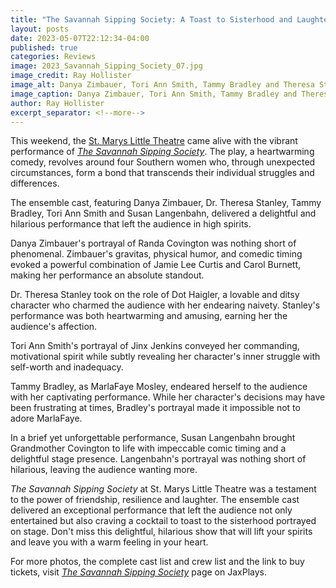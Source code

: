 ```yaml
---
title: "The Savannah Sipping Society: A Toast to Sisterhood and Laughter at St. Marys Little Theatre"
layout: posts
date: 2023-05-07T22:12:34-04:00
published: true
categories: Reviews
image: 2023_Savannah_Sipping_Society_07.jpg
image_credit: Ray Hollister
image_alt: Danya Zimbauer, Tori Ann Smith, Tammy Bradley and Theresa Stanley (left to right)
image_caption: Danya Zimbauer, Tori Ann Smith, Tammy Bradley and Theresa Stanley (left to right)
author: Ray Hollister
excerpt_separator: <!--more-->
---
```

This weekend, the [St. Marys Little Theatre](/theatres/st-marys-little-theatre) came alive with the vibrant performance of [*The Savannah Sipping Society*](/productions/2023-the-savannah-sipping-society/). The play, a heartwarming comedy, revolves around four Southern women who, through unexpected circumstances, form a bond that transcends their individual struggles and differences.

The ensemble cast, featuring Danya Zimbauer, Dr. Theresa Stanley, Tammy Bradley, Tori Ann Smith and Susan Langenbahn, delivered a delightful and hilarious performance that left the audience in high spirits.
<!--more-->
Danya Zimbauer's portrayal of Randa Covington was nothing short of phenomenal. Zimbauer's gravitas, physical humor, and comedic timing evoked a powerful combination of Jamie Lee Curtis and Carol Burnett, making her performance an absolute standout.

Dr. Theresa Stanley took on the role of Dot Haigler, a lovable and ditsy character who charmed the audience with her endearing naivety. Stanley's performance was both heartwarming and amusing, earning her the audience's affection.

Tori Ann Smith's portrayal of Jinx Jenkins conveyed her commanding, motivational spirit while subtly revealing her character's inner struggle with self-worth and inadequacy.

Tammy Bradley, as MarlaFaye Mosley, endeared herself to the audience with her captivating performance. While her character's decisions may have been frustrating at times, Bradley's portrayal made it impossible not to adore MarlaFaye.

In a brief yet unforgettable performance, Susan Langenbahn brought Grandmother Covington to life with impeccable comic timing and a delightful stage presence. Langenbahn's portrayal was nothing short of hilarious, leaving the audience wanting more.

*The Savannah Sipping Society* at St. Marys Little Theatre was a testament to the power of friendship, resilience and laughter. The ensemble cast delivered an exceptional performance that left the audience not only entertained but also craving a cocktail to toast to the sisterhood portrayed on stage. Don't miss this delightful, hilarious show that will lift your spirits and leave you with a warm feeling in your heart.

For more photos, the complete cast list and crew list and the link to buy tickets, visit [*The Savannah Sipping Society*](/productions/2023-the-savannah-sipping-society/) page on JaxPlays. 